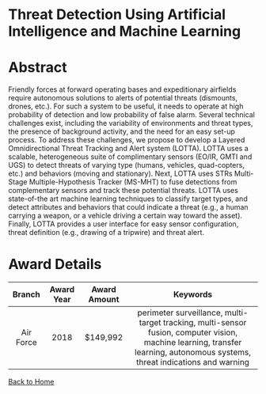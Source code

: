 
Threat Detection Using Artificial Intelligence and Machine Learning
===================================================================

# Abstract


Friendly forces at forward operating bases and expeditionary airfields require autonomous solutions to alerts of potential threats (dismounts, drones, etc.). For such a system to be useful, it needs to operate at high probability of detection and low probability of false alarm. Several technical challenges exist, including the variability of environments and threat types, the presence of background activity, and the need for an easy set-up process. To address these challenges, we propose to develop a Layered Omnidirectional Threat Tracking and Alert system (LOTTA). LOTTA uses a scalable, heterogeneous suite of complimentary sensors (EO/IR, GMTI and UGS) to detect threats of varying type (humans, vehicles, quad-copters, etc.) and behaviors (moving and stationary). Next, LOTTA uses STRs Multi-Stage Multiple-Hypothesis Tracker (MS-MHT) to fuse detections from complementary sensors and track these potential threats. LOTTA uses state-of-the art machine learning techniques to classify target types, and detect attributes and behaviors that could indicate a threat (e.g., a human carrying a weapon, or a vehicle driving a certain way toward the asset). Finally, LOTTA provides a user interface for easy sensor configuration, threat definition (e.g., drawing of a tripwire) and threat alert.  

# Award Details

|Branch|Award Year|Award Amount|Keywords|
| :---: | :---: | :---: | :---: |
|Air Force|2018|$149,992|perimeter surveillance, multi-target tracking, multi-sensor fusion, computer vision, machine learning, transfer learning, autonomous systems, threat indications and warning|
  
  


[Back to Home](https://github.com/chrischow/dod_sbir_awards/Reports/DJ/#1395)